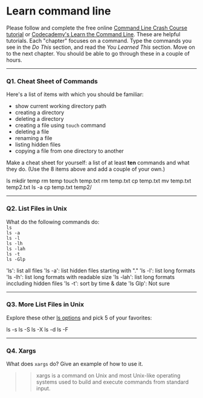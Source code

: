 # Learn command line

Please follow and complete the free online [Command Line Crash Course
tutorial](https://web.archive.org/web/20160708171659/http://cli.learncodethehardway.org/book/) or [Codecademy's Learn the Command Line](https://www.codecademy.com/learn/learn-the-command-line). These are helpful tutorials. Each "chapter" focuses on a command. Type the commands you see in the _Do This_ section, and read the _You Learned This_ section. Move on to the next chapter. You should be able to go through these in a couple of hours.

---

### Q1.  Cheat Sheet of Commands  

Here's a list of items with which you should be familiar:  
* show current working directory path
* creating a directory
* deleting a directory
* creating a file using `touch` command
* deleting a file
* renaming a file
* listing hidden files
* copying a file from one directory to another

Make a cheat sheet for yourself: a list of at least **ten** commands and what they do.  (Use the 8 items above and add a couple of your own.)  

> >
ls
mkdir temp
rm temp
touch temp.txt
rm temp.txt
cp temp.txt
mv temp.txt temp2.txt
ls -a
cp temp.txt temp2/

---

### Q2.  List Files in Unix   

What do the following commands do:  
`ls`  
`ls -a`  
`ls -l`  
`ls -lh`  
`ls -lah`  
`ls -t`  
`ls -Glp`  

> >
'ls': list all files
'ls -a': list hidden files starting with "."
'ls -l': list long formats
'ls -lh': list long formats with readable size
'ls -lah': list long formats inccluding hidden files
'ls -t': sort by time & date
'ls Glp': Not sure

---

### Q3.  More List Files in Unix  

Explore these other [ls options](http://www.techonthenet.com/unix/basic/ls.php) and pick 5 of your favorites:

> > 

ls -s
ls -S
ls -X
ls -d
ls -F

---

### Q4.  Xargs   

What does `xargs` do? Give an example of how to use it.

> > xargs is a command on Unix and most Unix-like operating systems used to build and execute commands from standard input.

 

